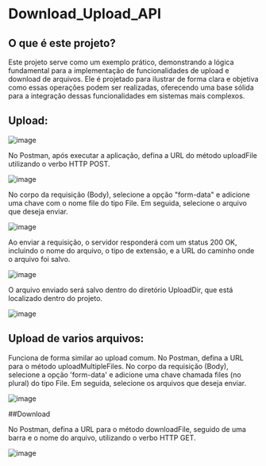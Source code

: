 # Download_Upload_API

## O que é este projeto?

Este projeto serve como um exemplo prático, demonstrando a lógica fundamental para a implementação de funcionalidades de upload e download de arquivos. Ele é projetado para ilustrar de forma clara e objetiva como essas operações podem ser realizadas, oferecendo uma base sólida para a integração dessas funcionalidades em sistemas mais complexos.

## Upload:

![image](https://github.com/user-attachments/assets/0bfc9bac-51df-47f8-9440-c2c21fec0220)

No Postman, após executar a aplicação, defina a URL do método uploadFile utilizando o verbo HTTP POST.

![image](https://github.com/user-attachments/assets/6a8c8adf-819a-4a49-8363-909d9f388b4a)

No corpo da requisição (Body), selecione a opção "form-data" e adicione uma chave com o nome file do tipo File. Em seguida, selecione o arquivo que deseja enviar.

![image](https://github.com/user-attachments/assets/0f7aa326-cb67-41f5-8fb5-4a4f9262f150)

Ao enviar a requisição, o servidor responderá com um status 200 OK, incluindo o nome do arquivo, o tipo de extensão, e a URL do caminho onde o arquivo foi salvo.

![image](https://github.com/user-attachments/assets/912fb0ad-f7bd-4073-87e5-3f419e5254ef)

O arquivo enviado será salvo dentro do diretório UploadDir, que está localizado dentro do projeto.

![image](https://github.com/user-attachments/assets/88d27d3a-8689-45e8-9b1f-f34701f8e91d)

## Upload de varios arquivos:

Funciona de forma similar ao upload comum. No Postman, defina a URL para o método uploadMultipleFiles. No corpo da requisição (Body), selecione a opção 'form-data' e adicione uma chave chamada files (no plural) do tipo File. Em seguida, selecione os arquivos que deseja enviar.

![image](https://github.com/user-attachments/assets/14646f37-285c-4a72-b402-c8e8e1ac2a17)


##Download

No Postman, defina a URL para o método downloadFile, seguido de uma barra e o nome do arquivo, utilizando o verbo HTTP GET.

![image](https://github.com/user-attachments/assets/bdd0c235-e6c4-4a88-9d2a-c3271b53c6db)




